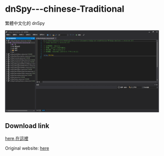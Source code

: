 # dnSpy---chinese-Traditional
繁體中文化的 dnSpy
 
![](./2452.jpg)
## Download link
  
  [here,在這裡](https://1drv.ms/u/s!AuCeI3Rb0vNfaRtAtal7EbWaVjk?e=XVbvXR)

Original website: [here](https://github.com/dnSpy/dnSpy)
